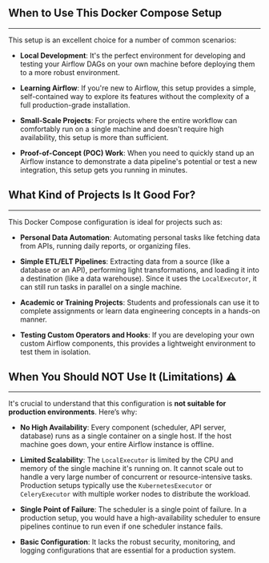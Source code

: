 ## When to Use This Docker Compose Setup
---
This setup is an excellent choice for a number of common scenarios:

* **Local Development**: It's the perfect environment for developing and testing your Airflow DAGs on your own machine before deploying them to a more robust environment.

* **Learning Airflow**: If you're new to Airflow, this setup provides a simple, self-contained way to explore its features without the complexity of a full production-grade installation.

* **Small-Scale Projects**: For projects where the entire workflow can comfortably run on a single machine and doesn't require high availability, this setup is more than sufficient.

* **Proof-of-Concept (POC) Work**: When you need to quickly stand up an Airflow instance to demonstrate a data pipeline's potential or test a new integration, this setup gets you running in minutes.

## What Kind of Projects Is It Good For?
---
This Docker Compose configuration is ideal for projects such as:

* **Personal Data Automation**: Automating personal tasks like fetching data from APIs, running daily reports, or organizing files.

* **Simple ETL/ELT Pipelines**: Extracting data from a source (like a database or an API), performing light transformations, and loading it into a destination (like a data warehouse). Since it uses the `LocalExecutor`, it can still run tasks in parallel on a single machine.

* **Academic or Training Projects**: Students and professionals can use it to complete assignments or learn data engineering concepts in a hands-on manner.

* **Testing Custom Operators and Hooks**: If you are developing your own custom Airflow components, this provides a lightweight environment to test them in isolation.

## When You Should NOT Use It (Limitations) ⚠️
---
It's crucial to understand that this configuration is **not suitable for production environments**. Here’s why:

* **No High Availability**: Every component (scheduler, API server, database) runs as a single container on a single host. If the host machine goes down, your entire Airflow instance is offline.

* **Limited Scalability**: The `LocalExecutor` is limited by the CPU and memory of the single machine it's running on. It cannot scale out to handle a very large number of concurrent or resource-intensive tasks. Production setups typically use the `KubernetesExecutor` or `CeleryExecutor` with multiple worker nodes to distribute the workload.

* **Single Point of Failure**: The scheduler is a single point of failure. In a production setup, you would have a high-availability scheduler to ensure pipelines continue to run even if one scheduler instance fails.

* **Basic Configuration**: It lacks the robust security, monitoring, and logging configurations that are essential for a production system.
